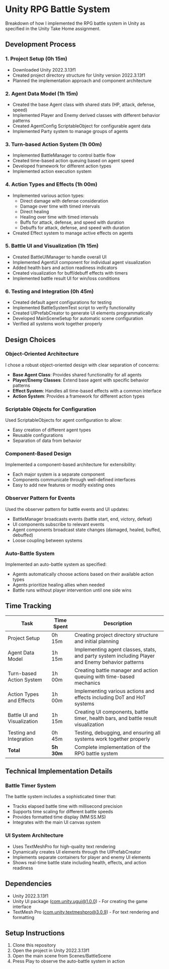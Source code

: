 # Unity RPG Battle System

Breakdown of how I implemented the RPG battle system in Unity as specified in the  Unity Take Home assignment. 
## Development Process

### 1. Project Setup (0h 15m)
- Downloaded Unity 2022.3.13f1
- Created project directory structure for Unity version 2022.3.13f1
- Planned the implementation approach and component architecture

### 2. Agent Data Model (1h 15m)
- Created the base Agent class with shared stats (HP, attack, defense, speed)
- Implemented Player and Enemy derived classes with different behavior patterns
- Created AgentConfig ScriptableObject for configurable agent data
- Implemented Party system to manage groups of agents

### 3. Turn-based Action System (1h 00m)
- Implemented BattleManager to control battle flow
- Created time-based action queuing based on agent speed
- Developed framework for different action types
- Implemented action execution system

### 4. Action Types and Effects (1h 00m)
- Implemented various action types:
  - Direct damage with defense consideration
  - Damage over time with timed intervals
  - Direct healing
  - Healing over time with timed intervals
  - Buffs for attack, defense, and speed with duration
  - Debuffs for attack, defense, and speed with duration
- Created Effect system to manage active effects on agents

### 5. Battle UI and Visualization (1h 15m)
- Created BattleUIManager to handle overall UI
- Implemented AgentUI component for individual agent visualization
- Added health bars and action readiness indicators
- Created visualization for buff/debuff effects with timers
- Implemented battle result UI for win/loss conditions

### 6. Testing and Integration (0h 45m)
- Created default agent configurations for testing
- Implemented BattleSystemTest script to verify functionality
- Created UIPrefabCreator to generate UI elements programmatically
- Developed MainSceneSetup for automatic scene configuration
- Verified all systems work together properly

## Design Choices

### Object-Oriented Architecture
I chose a robust object-oriented design with clear separation of concerns:
- **Base Agent Class**: Provides shared functionality for all agents
- **Player/Enemy Classes**: Extend base agent with specific behavior patterns
- **Effect System**: Handles all time-based effects with a common interface
- **Action System**: Provides a framework for different action types

### Scriptable Objects for Configuration
Used ScriptableObjects for agent configuration to allow:
- Easy creation of different agent types
- Reusable configurations
- Separation of data from behavior

### Component-Based Design
Implemented a component-based architecture for extensibility:
- Each major system is a separate component
- Components communicate through well-defined interfaces
- Easy to add new features or modify existing ones

### Observer Pattern for Events
Used the observer pattern for battle events and UI updates:
- BattleManager broadcasts events (battle start, end, victory, defeat)
- UI components subscribe to relevant events
- Agent components broadcast state changes (damaged, healed, buffed, debuffed)
- Loose coupling between systems

### Auto-Battle System
Implemented an auto-battle system as specified:
- Agents automatically choose actions based on their available action types
- Agents prioritize healing allies when needed
- Battle runs without player intervention until one side wins

## Time Tracking

| Task | Time Spent | Description |
|------|------------|-------------|
| Project Setup | 0h 15m | Creating project directory structure and initial planning |
| Agent Data Model | 1h 15m | Implementing agent classes, stats, and party system including Player and Enemy behavior patterns |
| Turn-based Action System | 1h 00m | Creating battle manager and action queuing with time-based mechanics |
| Action Types and Effects | 1h 00m | Implementing various actions and effects including DoT and HoT systems |
| Battle UI and Visualization | 1h 15m | Creating UI components, battle timer, health bars, and battle result visualization |
| Testing and Integration | 0h 45m | Testing, debugging, and ensuring all systems work together properly |
| **Total** | **5h 30m** | Complete implementation of the RPG battle system |

## Technical Implementation Details

### Battle Timer System
The battle system includes a sophisticated timer that:
- Tracks elapsed battle time with millisecond precision
- Supports time scaling for different battle speeds
- Provides formatted time display (MM:SS.MS)
- Integrates with the main UI canvas system

### UI System Architecture
- Uses TextMeshPro for high-quality text rendering
- Dynamically creates UI elements through the UIPrefabCreator
- Implements separate containers for player and enemy UI elements
- Shows real-time battle state including health, effects, and action readiness

## Dependencies
- Unity 2022.3.13f1
- Unity UI package (com.unity.ugui@1.0.0) - For creating the game interface
- TextMesh Pro (com.unity.textmeshpro@3.0.9) - For text rendering and formatting

## Setup Instructions
1. Clone this repository
2. Open the project in Unity 2022.3.13f1
3. Open the main scene from Scenes/BattleScene
4. Press Play to observe the auto-battle system in action


